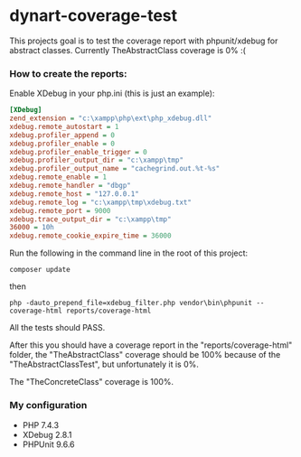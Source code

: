 # dynart-coverage-test
This projects goal is to test the coverage report with phpunit/xdebug for abstract classes.
Currently TheAbstractClass coverage is 0% :(

### How to create the reports:

Enable XDebug in your php.ini (this is just an example):
```ini
[XDebug]
zend_extension = "c:\xampp\php\ext\php_xdebug.dll"
xdebug.remote_autostart = 1
xdebug.profiler_append = 0
xdebug.profiler_enable = 0
xdebug.profiler_enable_trigger = 0
xdebug.profiler_output_dir = "c:\xampp\tmp"
xdebug.profiler_output_name = "cachegrind.out.%t-%s"
xdebug.remote_enable = 1
xdebug.remote_handler = "dbgp"
xdebug.remote_host = "127.0.0.1"
xdebug.remote_log = "c:\xampp\tmp\xdebug.txt"
xdebug.remote_port = 9000
xdebug.trace_output_dir = "c:\xampp\tmp"
36000 = 10h
xdebug.remote_cookie_expire_time = 36000
```

Run the following in the command line in the root of this project:
```
composer update
```

then
```
php -dauto_prepend_file=xdebug_filter.php vendor\bin\phpunit --coverage-html reports/coverage-html
```
All the tests should PASS.

After this you should have a coverage report in the "reports/coverage-html" folder, 
the "TheAbstractClass" coverage should be 100% because of the "TheAbstractClassTest",
but unfortunately it is 0%.

The "TheConcreteClass" coverage is 100%.

### My configuration
* PHP 7.4.3
* XDebug 2.8.1
* PHPUnit 9.6.6
